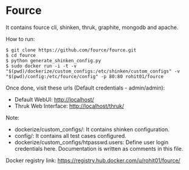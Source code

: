 Fource
======

It contains fource cli, shinken, thruk, graphite, mongodb and apache.

How to run:

    $ git clone https://github.com/fource/fource.git
    $ cd fource
    $ python generate_shinken_config.py
    $ sudo docker run -i -t -v "$(pwd)/dockerize/custom_configs:/etc/shinken/custom_configs" -v "$(pwd)/config:/etc/fource/config" -p 80:80 rohit01/fource

Once done, visit these urls (Default credentials - admin/admin):

* Default WebUI: <http://localhost/>
* Thruk Web Interface: <http://localhost/thruk/>

Note:

* dockerize/custom_configs/: It contains shinken configuration.
* config/: It contains all test cases configured.
* dockerize/custom_configs/htpasswd.users: Define user login credentials here. Documentation is written as comments in this file.

Docker registry link: <https://registry.hub.docker.com/u/rohit01/fource/>
